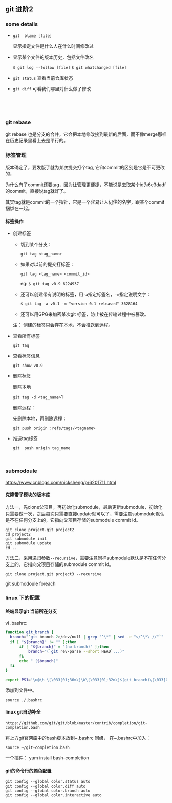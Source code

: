 ## git 进阶2



###  some details

* `git  blame [file] `   

  显示指定文件是什么人在什么时间修改过

* 显示某个文件的版本历史，包括文件改名

  `$ git log --follow [file]`
  `$ git whatchanged [file]`

* `git status`  查看当前仓库状态

* `git diff`    可看我们哪里对什么做了修改

  ​

  ​

### git rebase

git rebase 也是分支的合并，它会把本地修改接到最新的后面，而不像merge那样在历史记录里看上去是平行的。



### 标签管理

版本确定了，要发版了就为某次提交打个tag, 它和commit的区别是它是不可更改的，

为什么有了commit还要tag，因为让管理更便捷，不能说是去取某个id为6e3dadf的commit，直接说tag就好了。

其实tag就是commit的一个指针，它是一个容易让人记住的名字，跟某个commit捆绑在一起。



#### 标签操作

* 创建标签

  * 切到某个分支：

    `git tag <tag_name>`

  * 如果对以前的提交打标签：

    `git tag <tag_name> <commit_id>`

    eg: `$ git tag v0.9 6224937`

  * 还可以创建带有说明的标签，用`-a`指定标签名，`-m`指定说明文字：

    ```
    $ git tag -a v0.1 -m "version 0.1 released" 3628164
    ```

  * 还可以用GPG来加密某次git 标签，防止被在传输过程中被篡改。

  注： 创建的标签只会存在本地，不会推送到远程。

* 查看所有标签

  `git tag`

* 查看标签信息

  `git show v0.9`

* 删除标签

  删除本地

  `git tag -d <tag_name>`1

  删除远程：

  先删除本地，再删除远程：

  `git push origin :refs/tags/<tagname>`

* 推送tag标签

  `git  push origin tag_name`

  ​


### submodoule

https://www.cnblogs.com/nicksheng/p/6201711.html

#### 克隆带子模块的版本库

方法一，先clone父项目，再初始化submodule，最后更新submodule，初始化只需要做一次，之后每次只需要直接update就可以了，需要注意submodule默认是不在任何分支上的，它指向父项目存储的submodule commit id。

```
git clone project.git project2
cd project2
git submodule init
git submodule update
cd ..
```

方法二，采用递归参数`--recursive`，需要注意同样submodule默认是不在任何分支上的，它指向父项目存储的submodule commit id。

```
git clone project.git project3 --recursive
```



git submodoule foreach





### linux 下的配置

#### 终端显示git 当前所在分支

vi .bashrc:

```bash
function git_branch {
  branch="`git branch 2>/dev/null | grep "^\*" | sed -e "s/^\*\ //"`"
  if [ "${branch}" != "" ];then
      if [ "${branch}" = "(no branch)" ];then
          branch="(`git rev-parse --short HEAD`...)"
      fi
      echo " ($branch)"
  fi
}

export PS1='\u@\h \[\033[01;36m\]\W\[\033[01;32m\]$(git_branch)\[\033[00m\] \$ '
```

添加到文件中。

`source ./.bashrc`



#### linux git自动补全

`https://github.com/git/git/blob/master/contrib/completion/git-completion.bash `

将上方git官网库中的bash脚本放到~.bashrc 同级， 在~.bashrc中加入：

`source ~/git-completion.bash`



一个插件： yum install bash-completion  



#### git的命令行的颜色配置

```
git config --global color.status auto 
git config --global color.diff auto 
git config --global color.branch auto 
git config --global color.interactive auto
```

